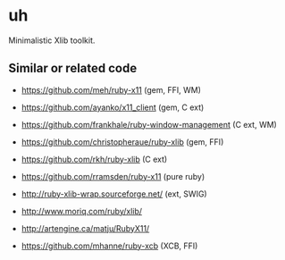 uh
==

  Minimalistic Xlib toolkit.


Similar or related code
-----------------------

* https://github.com/meh/ruby-x11 (gem, FFI, WM)
* https://github.com/ayanko/x11_client (gem, C ext)
* https://github.com/frankhale/ruby-window-management (C ext, WM)
* https://github.com/christopheraue/ruby-xlib (gem, FFI)
* https://github.com/rkh/ruby-xlib (C ext)
* https://github.com/rramsden/ruby-x11 (pure ruby)

* http://ruby-xlib-wrap.sourceforge.net/ (ext, SWIG)
* http://www.moriq.com/ruby/xlib/
* http://artengine.ca/matju/RubyX11/
* https://github.com/mhanne/ruby-xcb (XCB, FFI)
